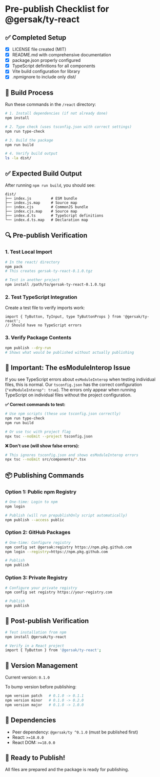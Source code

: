 # Pre-publish Checklist for @gersak/ty-react

## ✅ Completed Setup
- [x] LICENSE file created (MIT)
- [x] README.md with comprehensive documentation
- [x] package.json properly configured
- [x] TypeScript definitions for all components
- [x] Vite build configuration for library
- [x] .npmignore to include only dist/

## 🔨 Build Process
Run these commands in the `/react` directory:

```bash
# 1. Install dependencies (if not already done)
npm install

# 2. Type check (uses tsconfig.json with correct settings)
npm run type-check

# 3. Build the package
npm run build

# 4. Verify build output
ls -la dist/
```

## ✅ Expected Build Output
After running `npm run build`, you should see:
```
dist/
├── index.js         # ESM bundle
├── index.js.map     # Source map
├── index.cjs        # CommonJS bundle  
├── index.cjs.map    # Source map
├── index.d.ts       # TypeScript definitions
└── index.d.ts.map   # Declaration map
```

## 🔍 Pre-publish Verification

### 1. Test Local Import
```bash
# In the react/ directory
npm pack
# This creates gersak-ty-react-0.1.0.tgz

# Test in another project
npm install /path/to/gersak-ty-react-0.1.0.tgz
```

### 2. Test TypeScript Integration
Create a test file to verify imports work:
```tsx
import { TyButton, TyInput, type TyButtonProps } from '@gersak/ty-react';
// Should have no TypeScript errors
```

### 3. Verify Package Contents
```bash
npm publish --dry-run
# Shows what would be published without actually publishing
```

## 🚨 Important: The esModuleInterop Issue
If you see TypeScript errors about `esModuleInterop` when testing individual files, this is normal. Our `tsconfig.json` has the correct configuration (`"esModuleInterop": true`). The errors only appear when running TypeScript on individual files without the project configuration.

**✅ Correct commands to test:**
```bash
# Use npm scripts (these use tsconfig.json correctly)
npm run type-check
npm run build

# Or use tsc with project flag
npx tsc --noEmit --project tsconfig.json
```

**❌ Don't use (will show false errors):**
```bash
# This ignores tsconfig.json and shows esModuleInterop errors
npx tsc --noEmit src/components/*.tsx
```

## 📦 Publishing Commands

### Option 1: Public npm Registry
```bash
# One-time: Login to npm
npm login

# Publish (will run prepublishOnly script automatically)
npm publish --access public
```

### Option 2: GitHub Packages
```bash
# One-time: Configure registry
npm config set @gersak:registry https://npm.pkg.github.com
npm login --registry=https://npm.pkg.github.com

# Publish
npm publish
```

### Option 3: Private Registry
```bash
# Configure your private registry
npm config set registry https://your-registry.com

# Publish
npm publish
```

## 🎯 Post-publish Verification
```bash
# Test installation from npm
npm install @gersak/ty-react

# Verify in a React project
import { TyButton } from '@gersak/ty-react';
```

## 📝 Version Management
Current version: `0.1.0`

To bump version before publishing:
```bash
npm version patch   # 0.1.0 -> 0.1.1
npm version minor   # 0.1.0 -> 0.2.0  
npm version major   # 0.1.0 -> 1.0.0
```

## 🔗 Dependencies
- Peer dependency: `@gersak/ty ^0.1.0` (must be published first)
- React: `>=18.0.0`
- React DOM: `>=18.0.0`

## 🚀 Ready to Publish!
All files are prepared and the package is ready for publishing.
